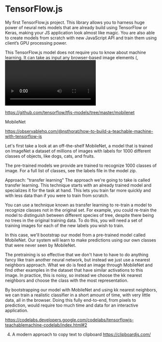 # TensorFlow.js

My first TensorFlow.js project.
This library allows you to harness huge power of neural nets models that are already build using TensorFlow or Keras, making your JS application look almost like magic. You are also able to create models from scratch with new JavaScript API and train them using client’s GPU processing power.

This TensorFlow.js model does not require you to know about machine learning. It can take as input any browser-based image elements (<img>, <video>, <canvas> elements, for example) and returns an array of most likely predictions and their confidences.

https://github.com/tensorflow/tfjs-models/tree/master/mobilenet

MobileNet

https://observablehq.com/@nsthorat/how-to-build-a-teachable-machine-with-tensorflow-js

Let's first take a look at an off-the-shelf MobileNet, a model that is trained on ImageNet a dataset of millions of images with labels for 1000 different classes of objects, like dogs, cats, and fruits.

The pre-trained models we provide are trained to recognize 1000 classes of image. For a full list of classes, see the labels file in the model zip.

Approach: "transfer learning"
The approach we're going to take is called transfer learning. This technique starts with an already trained model and specializes it for the task at hand. This lets you train far more quickly and with less data than if you were to train from scratch.

You can use a technique known as transfer learning to re-train a model to recognize classes not in the original set. For example, you could re-train the model to distinguish between different species of tree, despite there being no trees in the original training data. To do this, you will need a set of training images for each of the new labels you wish to train.

In this case, we'll bootstrap our model from a pre-trained model called MobileNet. Our system will learn to make predictions using our own classes that were never seen by MobileNet.

The pretraining is so effective that we don't have to have to do anything fancy like train another neural network, but instead we just use a nearest neighbors approach. What we do is feed an image through MobileNet and find other examples in the dataset that have similar activations to this image. In practice, this is noisy, so instead we choose the kk nearest neighbors and choose the class with the most representation.

By bootstrapping our model with MobileNet and using kk nearest neighbors, we can train a realistic classifier in a short amount of time, with very little data, all in the browser. Doing this fully end-to-end, from pixels to prediction, would require too much time and data for an interactive application.

https://codelabs.developers.google.com/codelabs/tensorflowjs-teachablemachine-codelab/index.html#2

4. A modern approach to copy text to clipboard
   https://clipboardjs.com/
